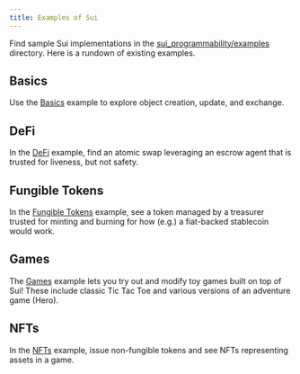 ```yaml
---
title: Examples of Sui
---
```


Find sample Sui implementations in the [sui_programmability/examples](../../../sui_programmability/examples) directory. Here is a rundown of existing examples.

## Basics

Use the [Basics](../../../sui_programmability/examples/basics) example to explore object creation, update, and exchange.

## DeFi

In the [DeFi](../../../sui_programmability/examples/defi) example, find an atomic swap leveraging an escrow agent that is trusted for liveness, but not safety.

## Fungible Tokens

In the [Fungible Tokens](../../../sui_programmability/examples/fungible_tokens) example, see a token managed by a treasurer trusted for minting and burning for
how (e.g.) a fiat-backed stablecoin would work.

## Games

The [Games](../../../sui_programmability/examples/games) example lets you try out and modify toy games built on top of Sui! These include classic Tic Tac Toe
and various versions of an adventure game (Hero).

## NFTs

In the [NFTs](../../../sui_programmability/examples/nfts) example, issue non-fungible tokens and see NFTs representing assets in a game.
